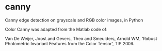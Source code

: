 # canny
Canny edge detection on grayscale and RGB color images, in Python

Color Canny was adapted from the Matlab code of:

Van De Weijer, Joost and Gevers, Theo and Smeulders, Arnold WM, 'Robust Photometric Invariant Features from the Color Tensor', TIP 2006.
